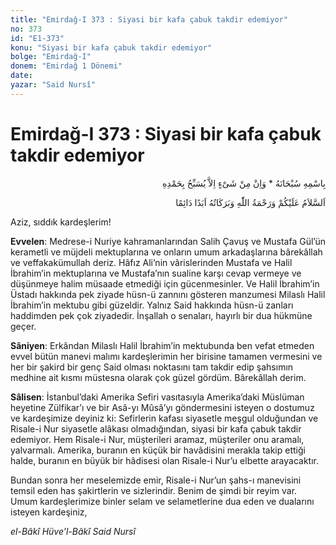 ```yaml
---
title: "Emirdağ-I 373 : Siyasi bir kafa çabuk takdir edemiyor"
no: 373
id: "E1-373"
konu: "Siyasi bir kafa çabuk takdir edemiyor"
bolge: "Emirdağ-I"
donem: "Emirdağ 1 Dönemi"
date: 
yazar: "Said Nursî"
---
```


# Emirdağ-I 373 : Siyasi bir kafa çabuk takdir edemiyor

<p class="arabic" dir="rtl" title="Meal: “Subhân Allah’ın adıyla” * “Hiçbir şey yoktur ki O'nu hamd ile tesbih etmesin” [İsrâ 17:44]">بِاسْمِهِ سُبْحَانَهُ * وَاِنْ مِنْ شَىْءٍ اِلاَّ يُسَبِّحُ بِحَمْدِهِ</p>

<p class="arabic" dir="rtl" title="Meal: “Allah’ın selâmı, rahmeti ve bereketleri, ebedî ve dâimî olarak üzerinize olsun.”">اَلسَّلاَمُ عَلَيْكُمْ وَرَحْمَةُ اللّٰهِ وَبَرَكَاتُهُ اَبَدًا دَائِمًا</p>

Aziz, sıddık kardeşlerim!

**Evvelen**: Medrese-i Nuriye kahramanlarından Salih Çavuş ve Mustafa Gül’ün kerametli ve müjdeli mektuplarına ve onların umum arkadaşlarına bârekâllah ve veffakakümullah deriz. Hâfız Ali’nin vârislerinden Mustafa ve Halil İbrahim’in mektuplarına ve Mustafa’nın sualine karşı cevap vermeye ve düşünmeye halim müsaade etmediği için gücenmesinler. Ve Halil İbrahim’in Üstadı hakkında pek ziyade hüsn-ü zannını gösteren manzumesi Milaslı Halil İbrahim’in mektubu gibi güzeldir. Yalnız Said hakkında hüsn-ü zanları haddimden pek çok ziyadedir. İnşallah o senaları, hayırlı bir dua hükmüne geçer.

**Sâniyen**: Erkândan Milaslı Halil İbrahim’in mektubunda ben vefat etmeden evvel bütün manevi malımı kardeşlerimin her birisine tamamen vermesini ve her bir şakird bir genç Said olması noktasını tam takdir edip şahsımın medhine ait kısmı müstesna olarak çok güzel gördüm. Bârekâllah derim.

**Sâlisen**: İstanbul’daki Amerika Sefiri vasıtasıyla Amerika’daki Müslüman heyetine Zülfikar’ı ve bir Asâ-yı Mûsâ’yı göndermesini isteyen o dostumuz ve kardeşimize deyiniz ki: Sefirlerin kafası siyasetle meşgul olduğundan ve Risale-i Nur siyasetle alâkası olmadığından, siyasi bir kafa çabuk takdir edemiyor. Hem Risale-i Nur, müşterileri aramaz, müşteriler onu aramalı, yalvarmalı. Amerika, buranın en küçük bir havâdisini merakla takip ettiği halde, buranın en büyük bir hâdisesi olan Risale-i Nur’u elbette arayacaktır.

Bundan sonra her meselemizde emir, Risale-i Nur’un şahs-ı manevisini temsil eden has şakirtlerin ve sizlerindir. Benim de şimdi bir reyim var. Umum kardeşlerimize binler selam ve selametlerine dua eden ve dualarını isteyen kardeşiniz,

*el-Bâkî Hüve’l-Bâkî*
*Said Nursî*
